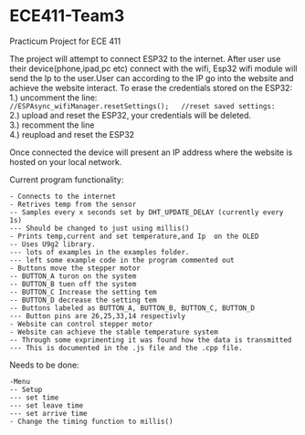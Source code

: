 # ECE411-Team3
Practicum Project for ECE 411


The project will attempt to connect ESP32 to the internet. After user use their device(phone,ipad,pc etc) connect with the wifi, Esp32 wifi module will send the Ip to the user.User can according to the IP go into the website and achieve the website interact.
To erase the credentials stored on the ESP32:     
    1.) uncomment the line:     
  ```//ESPAsync_wifiManager.resetSettings();   //reset saved settings:```     
    2.) upload and reset the ESP32, your credentials will be deleted.     
    3.) recomment the line     
    4.) reupload and reset the ESP32     

Once connected the device will present an IP address where the website is hosted on your local network.



Current program functionality:

    - Connects to the internet
    - Retrives temp from the sensor
    -- Samples every x seconds set by DHT_UPDATE_DELAY (currently every 1s)
    --- Should be changed to just using millis()
    - Prints temp,current and set temperature,and Ip  on the OLED
    -- Uses U9g2 library.
    --- lots of examples in the examples folder.  
    --- left some example code in the program commented out
    - Buttons move the stepper motor
    -- BUTTON_A turon on the system
    -- BUTTON_B tuen off the system
    -- BUTTON_C Increase the setting tem
    -- BUTTON_D decrease the setting tem
    -- Buttons labeled as BUTTON_A, BUTTON_B, BUTTON_C, BUTTON_D
    --- Button pins are 26,25,33,14 respectivly
    - Website can control stepper motor
    - Website can achieve the stable temperature system
    -- Through some exprimenting it was found how the data is transmitted
    --- This is documented in the .js file and the .cpp file.
    
Needs to be done:

    -Menu
    -- Setup
    --- set time
    --- set leave time
    --- set arrive time
    - Change the timing function to millis()
    

    
